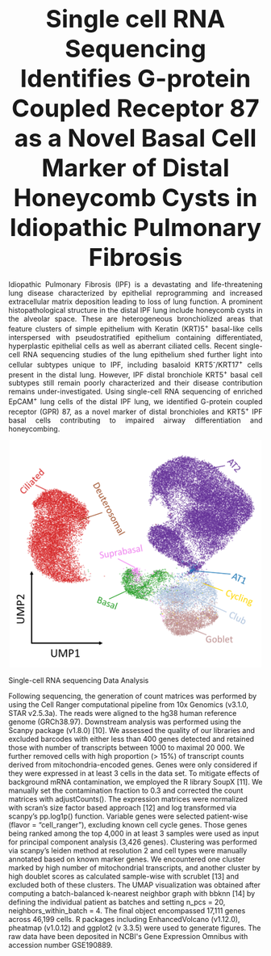 ### <div align='center' ><font size='70'>Single cell RNA Sequencing Identifies G-protein Coupled Receptor 87 as a Novel Basal Cell Marker of Distal Honeycomb Cysts in Idiopathic Pulmonary Fibrosis </font></div>

<p align = "justify"> 
Idiopathic Pulmonary Fibrosis (IPF) is a devastating and life-threatening lung disease characterized by epithelial reprogramming and increased extracellular matrix deposition leading to loss of lung function. A prominent histopathological structure in the distal IPF lung include honeycomb cysts in the alveolar space. These are heterogeneous bronchiolized areas that feature clusters of simple epithelium with Keratin (KRT)5<sup>+</sup> basal-like cells interspersed with pseudostratified epithelium containing differentiated, hyperplastic epithelial cells as well as aberrant ciliated cells. Recent single-cell RNA sequencing studies of the lung epithelium shed further light into cellular subtypes unique to IPF, including basaloid KRT5<sup>-</sup>/KRT17<sup>+</sup> cells present in the distal lung. However, IPF distal bronchiole KRT5<sup>+</sup> basal cell subtypes still remain poorly characterized and their disease contribution remains under-investigated. Using single-cell RNA sequencing of enriched EpCAM<sup>+</sup> lung cells of the distal IPF lung, we identified G-protein coupled receptor (GPR) 87, as a novel marker of distal bronchioles and KRT5<sup>+</sup> IPF basal cells contributing to impaired airway differentiation and honeycombing. 
</p>


<div align="center">
<img src=https://github.com/KonigshoffLab/GPR87_IPF_2022/blob/main/Figures/readme.png width = "500" height = "450" alt="readme"  />
</div>

Single-cell RNA sequencing Data Analysis

Following sequencing, the generation of count matrices was performed by using the Cell Ranger computational pipeline from 10x Genomics (v3.1.0, STAR v2.5.3a). The reads were aligned to the hg38 human reference genome (GRCh38.97). Downstream analysis was performed using the Scanpy package (v1.8.0) [10]. We assessed the quality of our libraries and excluded barcodes with either less than 400 genes detected and retained those with number of transcripts between 1000 to maximal 20 000. We further removed cells with high proportion (> 15%) of transcript counts derived from mitochondria-encoded genes. Genes were only considered if they were expressed in at least 3 cells in the data set. To mitigate effects of background mRNA contamination, we employed the R library SoupX [11]. We manually set the contamination fraction to 0.3 and corrected the count matrices with adjustCounts(). The expression matrices were normalized with scran’s size factor based approach [12] and log transformed via scanpy’s pp.log1p() function. Variable genes were selected patient-wise (flavor = “cell_ranger”), excluding known cell cycle genes. Those genes being ranked among the top 4,000 in at least 3 samples were used as input for principal component analysis (3,426 genes). Clustering was performed via scanpy’s leiden method at resolution 2 and cell types were manually annotated based on known marker genes. We encountered one cluster marked by high number of mitochondrial transcripts, and another cluster by high doublet scores as calculated sample-wise with scrublet [13] and excluded both of these clusters. The UMAP visualization was obtained after computing a batch-balanced k-nearest neighbor graph with bbknn [14] by defining the individual patient as batches and setting n_pcs = 20, neighbors_within_batch = 4. The final object encompassed 17,111 genes across 46,199 cells. R packages including EnhancedVolcano (v1.12.0), pheatmap (v1.0.12) and ggplot2 (v 3.3.5) were used to generate figures. The raw data have been deposited in NCBI's Gene Expression Omnibus with accession number GSE190889. 
